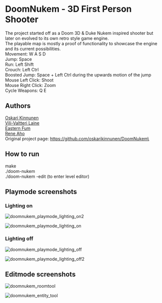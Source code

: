 # DoomNukem - 3D First Person Shooter
The project started off as a Doom 3D & Duke Nukem inspired shooter but later on evolved to its own retro style game engine.\
The playable map is mostly a proof of functionality to showcase the engine and its current possibilities.\
Movement: W A S D\
Jump: Space\
Run: Left Shift\
Crouch: Left Ctrl\
Boosted Jump: Space + Left Ctrl during the upwards motion of the jump\
Mouse Left Click: Shoot\
Mouse Right Click: Zoom\
Cycle Weapons: Q E

## Authors
[Oskari Kinnunen](https://github.com/oskarikinnunen)\
[Vili-Valtteri Laine](https://github.com/Vili-Valtteri)\
[Eastern Fum](https://github.com/easternfum)\
[Rene Aho](https://github.com/reneaho)\
Original project page: https://github.com/oskarikinnunen/DoomNukem\

## How to run
make\
./doom-nukem\
./doom-nukem -edit (to enter level editor)

## Playmode screenshots
### Lighting on
![doomnukem_playmode_lighting_on2](https://github.com/reneaho/DoomNukem/assets/22603820/b5d5d965-41f4-43ce-a419-508a2ffccac4)

![doomnukem_playmode_lighting_on](https://github.com/reneaho/DoomNukem/assets/22603820/e4b90cf4-56f4-41ac-bae8-f696af290461)

### Lighting off
![doomnukem_playmode_lighting_off](https://github.com/reneaho/DoomNukem/assets/22603820/1f43dddf-8d07-4727-a9c2-18c337af1e8e)

![doomnukem_playmode_lighting_off2](https://github.com/reneaho/DoomNukem/assets/22603820/73063ec1-f262-4a4d-92e5-a86eee3f7b40)

## Editmode screenshots
![doomnukem_roomtool](https://github.com/reneaho/DoomNukem/assets/22603820/fff659b9-3408-43d5-ba37-e2b9fb380ea5)

![doomnukem_entity_tool](https://github.com/reneaho/DoomNukem/assets/22603820/2fae0404-fc86-4c7d-8b21-afc22364beed)
